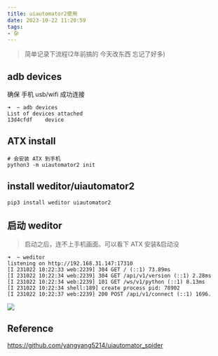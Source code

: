 ```yaml
---
title: uiautomator2使用
date: 2023-10-22 11:20:59
tags:
- 杂 
---
```



> 简单记录下流程(2年前搞的 今天改东西 忘记了好多)


## adb devices

确保 手机 usb/wifi 成功连接

<!--more-->
```
➜  ~ adb devices 
List of devices attached
13d4cfdf	device
```

## ATX install

```
# 会安装 ATX 到手机
python3 -m uiautomator2 init
```

## install weditor/uiautomator2

```
pip3 install weditor uiautomator2
```

## 启动 weditor

> 启动之后，连不上手机画面。可以看下 ATX 安装&启动没

```
➜  ~ weditor 
listening on http://192.168.31.147:17310
[I 231022 10:22:33 web:2239] 304 GET / (::1) 73.89ms
[I 231022 10:22:34 web:2239] 304 GET /api/v1/version (::1) 2.28ms
[I 231022 10:22:34 web:2239] 101 GET /ws/v1/python (::1) 8.13ms
[I 231022 10:22:34 shell:189] create process pid: 78902
[I 231022 10:22:37 web:2239] 200 POST /api/v1/connect (::1) 1696.
```


![](../images/2992cfadb3b9e02e608c99b9653132ca.png)


## Reference

https://github.com/yangyang5214/uiautomator_spider


